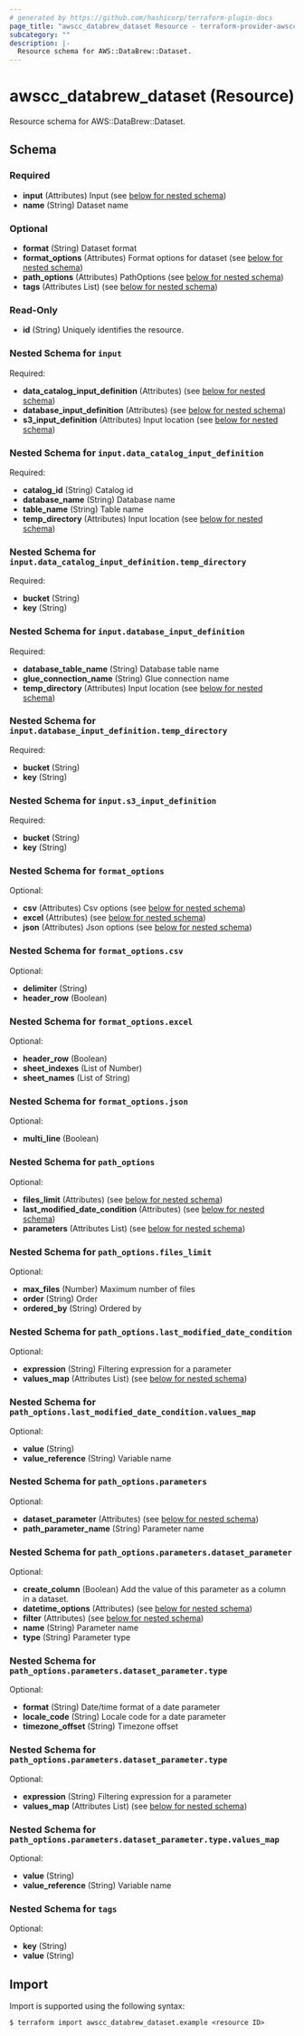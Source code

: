 ```yaml
---
# generated by https://github.com/hashicorp/terraform-plugin-docs
page_title: "awscc_databrew_dataset Resource - terraform-provider-awscc"
subcategory: ""
description: |-
  Resource schema for AWS::DataBrew::Dataset.
---
```


# awscc_databrew_dataset (Resource)

Resource schema for AWS::DataBrew::Dataset.



<!-- schema generated by tfplugindocs -->
## Schema

### Required

- **input** (Attributes) Input (see [below for nested schema](#nestedatt--input))
- **name** (String) Dataset name

### Optional

- **format** (String) Dataset format
- **format_options** (Attributes) Format options for dataset (see [below for nested schema](#nestedatt--format_options))
- **path_options** (Attributes) PathOptions (see [below for nested schema](#nestedatt--path_options))
- **tags** (Attributes List) (see [below for nested schema](#nestedatt--tags))

### Read-Only

- **id** (String) Uniquely identifies the resource.

<a id="nestedatt--input"></a>
### Nested Schema for `input`

Required:

- **data_catalog_input_definition** (Attributes) (see [below for nested schema](#nestedatt--input--data_catalog_input_definition))
- **database_input_definition** (Attributes) (see [below for nested schema](#nestedatt--input--database_input_definition))
- **s3_input_definition** (Attributes) Input location (see [below for nested schema](#nestedatt--input--s3_input_definition))

<a id="nestedatt--input--data_catalog_input_definition"></a>
### Nested Schema for `input.data_catalog_input_definition`

Required:

- **catalog_id** (String) Catalog id
- **database_name** (String) Database name
- **table_name** (String) Table name
- **temp_directory** (Attributes) Input location (see [below for nested schema](#nestedatt--input--data_catalog_input_definition--temp_directory))

<a id="nestedatt--input--data_catalog_input_definition--temp_directory"></a>
### Nested Schema for `input.data_catalog_input_definition.temp_directory`

Required:

- **bucket** (String)
- **key** (String)



<a id="nestedatt--input--database_input_definition"></a>
### Nested Schema for `input.database_input_definition`

Required:

- **database_table_name** (String) Database table name
- **glue_connection_name** (String) Glue connection name
- **temp_directory** (Attributes) Input location (see [below for nested schema](#nestedatt--input--database_input_definition--temp_directory))

<a id="nestedatt--input--database_input_definition--temp_directory"></a>
### Nested Schema for `input.database_input_definition.temp_directory`

Required:

- **bucket** (String)
- **key** (String)



<a id="nestedatt--input--s3_input_definition"></a>
### Nested Schema for `input.s3_input_definition`

Required:

- **bucket** (String)
- **key** (String)



<a id="nestedatt--format_options"></a>
### Nested Schema for `format_options`

Optional:

- **csv** (Attributes) Csv options (see [below for nested schema](#nestedatt--format_options--csv))
- **excel** (Attributes) (see [below for nested schema](#nestedatt--format_options--excel))
- **json** (Attributes) Json options (see [below for nested schema](#nestedatt--format_options--json))

<a id="nestedatt--format_options--csv"></a>
### Nested Schema for `format_options.csv`

Optional:

- **delimiter** (String)
- **header_row** (Boolean)


<a id="nestedatt--format_options--excel"></a>
### Nested Schema for `format_options.excel`

Optional:

- **header_row** (Boolean)
- **sheet_indexes** (List of Number)
- **sheet_names** (List of String)


<a id="nestedatt--format_options--json"></a>
### Nested Schema for `format_options.json`

Optional:

- **multi_line** (Boolean)



<a id="nestedatt--path_options"></a>
### Nested Schema for `path_options`

Optional:

- **files_limit** (Attributes) (see [below for nested schema](#nestedatt--path_options--files_limit))
- **last_modified_date_condition** (Attributes) (see [below for nested schema](#nestedatt--path_options--last_modified_date_condition))
- **parameters** (Attributes List) (see [below for nested schema](#nestedatt--path_options--parameters))

<a id="nestedatt--path_options--files_limit"></a>
### Nested Schema for `path_options.files_limit`

Optional:

- **max_files** (Number) Maximum number of files
- **order** (String) Order
- **ordered_by** (String) Ordered by


<a id="nestedatt--path_options--last_modified_date_condition"></a>
### Nested Schema for `path_options.last_modified_date_condition`

Optional:

- **expression** (String) Filtering expression for a parameter
- **values_map** (Attributes List) (see [below for nested schema](#nestedatt--path_options--last_modified_date_condition--values_map))

<a id="nestedatt--path_options--last_modified_date_condition--values_map"></a>
### Nested Schema for `path_options.last_modified_date_condition.values_map`

Optional:

- **value** (String)
- **value_reference** (String) Variable name



<a id="nestedatt--path_options--parameters"></a>
### Nested Schema for `path_options.parameters`

Optional:

- **dataset_parameter** (Attributes) (see [below for nested schema](#nestedatt--path_options--parameters--dataset_parameter))
- **path_parameter_name** (String) Parameter name

<a id="nestedatt--path_options--parameters--dataset_parameter"></a>
### Nested Schema for `path_options.parameters.dataset_parameter`

Optional:

- **create_column** (Boolean) Add the value of this parameter as a column in a dataset.
- **datetime_options** (Attributes) (see [below for nested schema](#nestedatt--path_options--parameters--dataset_parameter--datetime_options))
- **filter** (Attributes) (see [below for nested schema](#nestedatt--path_options--parameters--dataset_parameter--filter))
- **name** (String) Parameter name
- **type** (String) Parameter type

<a id="nestedatt--path_options--parameters--dataset_parameter--datetime_options"></a>
### Nested Schema for `path_options.parameters.dataset_parameter.type`

Optional:

- **format** (String) Date/time format of a date parameter
- **locale_code** (String) Locale code for a date parameter
- **timezone_offset** (String) Timezone offset


<a id="nestedatt--path_options--parameters--dataset_parameter--filter"></a>
### Nested Schema for `path_options.parameters.dataset_parameter.type`

Optional:

- **expression** (String) Filtering expression for a parameter
- **values_map** (Attributes List) (see [below for nested schema](#nestedatt--path_options--parameters--dataset_parameter--type--values_map))

<a id="nestedatt--path_options--parameters--dataset_parameter--type--values_map"></a>
### Nested Schema for `path_options.parameters.dataset_parameter.type.values_map`

Optional:

- **value** (String)
- **value_reference** (String) Variable name






<a id="nestedatt--tags"></a>
### Nested Schema for `tags`

Optional:

- **key** (String)
- **value** (String)

## Import

Import is supported using the following syntax:

```shell
$ terraform import awscc_databrew_dataset.example <resource ID>
```
